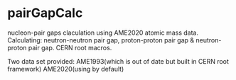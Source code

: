 # pairGapCalc
nucleon-pair gaps claculation using AME2020 atomic mass data.
Calculating: neutron-neutron pair gap, proton-proton pair gap & neutron-proton pair gap.
CERN root macros.

Two data set provided:
AME1993(which is out of date but built in CERN root framework)
AME2020(using by default)
